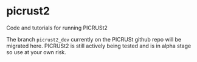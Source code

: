 # picrust2
Code and tutorials for running PICRUSt2

The branch ```picrust2_dev``` currently on the PICRUSt github repo will be migrated here. PICRUSt2 is still actively being tested and is in alpha stage so use at your own risk.
